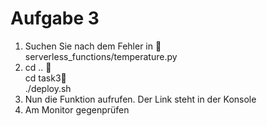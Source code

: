 # Aufgabe 3

1) Suchen Sie nach dem Fehler in                 
   serverless_functions/temperature.py
2) cd ..           
   cd task3    
   ./deploy.sh 
3) Nun die Funktion aufrufen. Der Link steht in der Konsole
4) Am Monitor gegenprüfen

